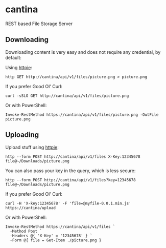 # cantina
REST based File Storage Server

## Downloading

Downloading content is very easy and does not require any credential, by default:

Using [httpie](https://httpie.io):
```console
http GET http://cantina/api/v1/files/picture.png > picture.png
```

If you prefer Good Ol' Curl:
```console
curl -sSLO GET http://cantina/api/v1/files/picture.png
```

Or with PowerShell:
```posh
Invoke-RestMethod https://cantina/api/v1/files/picture.png -OutFile picture.png
```

## Uploading

Upload stuff using [httpie](https://httpie.io):

```console
http --form POST http://cantina/api/v1/files X-Key:12345678 file@~/Downloads/picture.png
```

You can also pass your key in the query, which is less secure:
```console
http --form POST http://cantina/api/v1/files?key=12345678 file@~/Downloads/picture.png
```

If you prefer Good Ol' Curl:
```console
curl -H 'X-key:12345678' -F 'file=@myfile-0.0.1.min.js' https://cantina/upload
```

Or with PowerShell:
```posh
Invoke-RestMethod https://cantina/api/v1/files `
  -Method Post `
  -Headers @{ 'X-Key' = '12345678' } `
  -Form @{ file = Get-Item ./picture.png }
```
